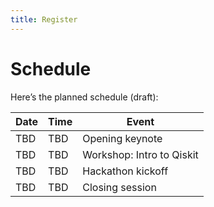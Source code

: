 ```yaml
---
title: Register
---
```


# Schedule

Here’s the planned schedule (draft):

| Date | Time | Event |
|------|------|-------|
| TBD  | TBD  | Opening keynote |
| TBD  | TBD  | Workshop: Intro to Qiskit |
| TBD  | TBD  | Hackathon kickoff |
| TBD  | TBD  | Closing session |
